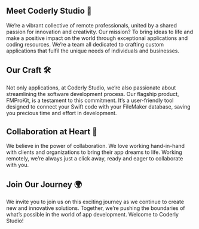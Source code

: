 ## Meet Coderly Studio 🚀

We’re a vibrant collective of remote professionals, united by a shared passion for innovation and creativity. Our mission? To bring ideas to life and make a positive impact on the world through exceptional applications and coding resources. We’re a team all dedicated to crafting custom applications that fulfil the unique needs of individuals and businesses.


## Our Craft 🛠️

Not only applications, at Coderly Studio, we’re also passionate about streamlining the software development process. Our flagship product, FMProKit, is a testament to this commitment. It’s a user-friendly tool designed to connect your Swift code with your FileMaker database, saving you precious time and effort in development.


## Collaboration at Heart 💙

We believe in the power of collaboration. We love working hand-in-hand with clients and organizations to bring their app dreams to life. Working remotely, we’re always just a click away, ready and eager to collaborate with you.


## Join Our Journey 🌍

We invite you to join us on this exciting journey as we continue to create new and innovative solutions. Together, we’re pushing the boundaries of what’s possible in the world of app development. Welcome to Coderly Studio!
